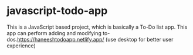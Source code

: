 # javascript-todo-app
This is a JavaScript based project, which is basically a To-Do list app. This app can perform adding and modifying to-dos.https://haneeshtodoapp.netlify.app/ (use desktop for better user experience)
